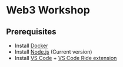 # Web3 Workshop

## Prerequisites

-   Install [Docker](https://hub.docker.com/search/?type=edition&offering=community)
-   Install [Node.js](https://nodejs.org/en/) (Current version)
-   Install [VS Code](https://code.visualstudio.com/Download) + [VS Code Ride extension](https://marketplace.visualstudio.com/items?itemName=wavesplatform.waves-ride)

